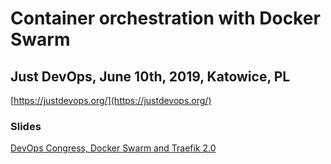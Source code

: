 # Container orchestration with Docker Swarm

## Just DevOps, June 10th, 2019, Katowice, PL 

[https://justdevops.org/](https://justdevops.org/)

### Slides 
[DevOps Congress, Docker Swarm and Traefik 2.0](DevOps-Congress-Traefik-2-Swarm-Jakub-Hajek.pdf)

